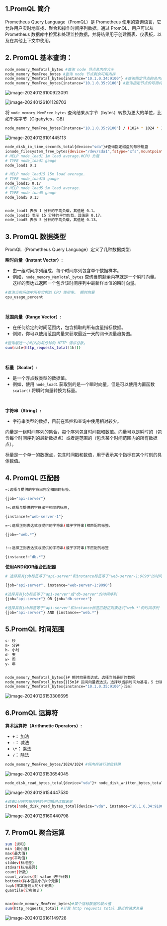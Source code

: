 



## 1.PromQL 简介

Prometheus Query Language（PromQL）是 Prometheus 使用的查询语言，它允许用户实时地查找、聚合和操作时间序列数据。通过 PromQL，用户可以从 Prometheus 数据库中检索和处理监控数据，并将结果用于创建图表、仪表板，以及在其他上下文中使用。



## 2. PromQL 基本查询：

```bash
node_memory_MemTotal_bytes #査询 node 节点总内存大小
node_memory_MemFree_bytes #査询 node 节点剩余可用内存
node_memory_MemTotal_bytes{instance="10.1.0.34:9100"} #查询指定节点的总内存
node_memory_MemFree_bytes{instance="10.1.0.35:9100"} #查询指定节点的可用内存
```



![image-20240126100923091](https://cdn1.ryanxin.live/image-20240126100923091.png)

![image-20240126101128703](https://cdn1.ryanxin.live/image-20240126101128703.png)

将 `node_memory_MemFree_bytes` 查询结果从字节（bytes）转换为更大的单位，比如千兆字节（Gigabytes，GB）

```bash
node_memory_MemFree_bytes{instance="10.1.0.35:9100"} / (1024 * 1024 * 1024)
```

![image-20240126101445113](https://cdn1.ryanxin.live/image-20240126101445113.png)



```bash
node_disk_io_time_seconds_total{device="sda"}#查询指定磁盘的每秒磁盘 
ionode_filesystem_free_bytes{device="/dev/sda1",fstype="xfs",mountpoint=""} #査看指定磁盘的磁盘剩余空间
# HELP node_load1 1m load average.#CPU 负载
# TYPE node_load1 gauge
node_load1 0.1

# HELP node_load15 15m load average.
# TYPE node_load15 gauge
node_load15 0.17
# HELP node_load5 5m load average.
# TYPE node load5 gauge
node_load5 0.13


node_load1 表示 1 分钟的平均负载，其值是 0.1。
node_load15 表示 15 分钟的平均负载，其值是 0.17。
node_load5 表示 5 分钟的平均负载，其值是 0.13。
```



##  3. PromQL 数据类型

PromQL（Prometheus Query Language）定义了几种数据类型:

**瞬时向量（Instant Vector）:**

- 由一组时间序列组成，每个时间序列包含单个数据样本。
- 例如，`node_memory_MemTotal_bytes` 查询当前剩余内存就是一个瞬时向量。这样的表达式返回一个包含该时间序列中最新样本值的瞬时向量。

```bash
#查询当前系统中所有实例的 CPU 使用率。 瞬时向量
cpu_usage_percent
```



<br>

**范围向量（Range Vector）:**

- 在任何给定的时间范围内，包含抓取的所有度量指标数据。
- 例如，你可以使用范围向量来获取最近一天的网卡流量趋势图。

```bash
#查询最近一小时内的每分钟的 HTTP 请求总数。 
sum(rate(http_requests_total[1h]))
```



<br>



**标量（Scalar）:**

- 是一个浮点数类型的数据值。
- 例如，使用 `node_load1` 获取到的是一个瞬时向量，但是可以使用内置函数 `scalar()` 将瞬时向量转换为标量。

<br>

**字符串（String）:**

- 字符串类型的数据，目前在监控和查询中使用相对较少。



向量是一组时间序列的集合，每个序列包含时间戳和数值。向量可以是瞬时的（包含每个时间序列的最新数据点）或者是范围的（包含某个时间范围内的所有数据点）。

标量是一个单一的数据点，包含时间戳和数值，用于表示某个指标在某个时刻的具体数值。



## 4. PromQL 匹配器



```bash
=:选择与提供的字符串完全相同的标签。

{job="api-server"}

!=:选择与提供的字符串不相同的标签,

{instance!="web-server-1"}

=~:选择正则表达式与提供的字符串(或子字符串)相匹配的标签。

{job=~"web.*"}


!~:选择正则表达式与提供的字符串(或子字符串)不匹配的标签

{instance!~"db.*"}
```



**使用AND和OR组合匹配器**

```bash
# 选择具有job标签等于"api-server"和instance标签等于"web-server-1:9090"的时间序列

{job="api-server", instance="web-server-1:9090"}

#选择具有job标签等于"api-server"或"db-server"的时间序列
{job="api-server"} OR {job="db-server"}

#选择具有job标签等于"api-server"和instance标签匹配正则表达式"web.*"的时间序列
{job="api-server"} AND {instance=~"web.*"}
```





## 5.PromQL 时间范围



```bash
s- 秒
m- 分钟
h- 小时
d- 天
w- 周
y- 年


node_memory_MemTotal_bytes{}# 瞬时向量表达式，选择当前最新的数据
node_memory_MemTotal_bytes{}[5m]# 区间向量表达式，选择以当前时间为基准，5 分钟内的数据
node_memory_MemTotal_bytes{instance="10.1.0.35:9100"}[5m]
```

![image-20240126153306695](https://cdn1.ryanxin.live/image-20240126153306695.png)







## 6.PromQL 运算符

**算术运算符（Arithmetic Operators）:**

- **`+`：** 加法
- **`-`：** 减法
- **`\*`：** 乘法
- **`/`：** 除法

```bash
node_memory_MemFree_bytes/1024/1024 #将内存进行单位转换
```

![image-20240126153654045](https://cdn1.ryanxin.live/image-20240126153654045.png)



```bash
node_disk_read_bytes_total{device="vda"}+ node_disk_written_bytes_total{device="vda"}
```

![image-20240126154447530](https://cdn1.ryanxin.live/image-20240126154447530.png)



```bash
#过去1分钟内每秒钟的平均瞬时读取速率
irate(node_disk_read_bytes_total{device="vda", instance="10.1.0.34:9100", job="prometheus-k8s-node"}[1m])
```



![image-20240126160440798](https://cdn1.ryanxin.live/image-20240126160440798.png)



## 7.  PromQL 聚合运算

```bash
sum (求和)
min (最小值)
max(最大值)
avg(平均值)
stddev(标准差)
stdvar(标准差异)
count(计数)
count_values(对 value 进行计数)
bottomk(样本值最小的k个元素)
topk(样本值最大的k个元素)
quantile(分布统计)


max(node_memory_MemFree_bytes)#某个指标数据的最大值
sum(http_requests_total) #计算 http requests total 最近的请求总量
```

![image-20240126161149728](https://cdn1.ryanxin.live/image-20240126161149728.png)